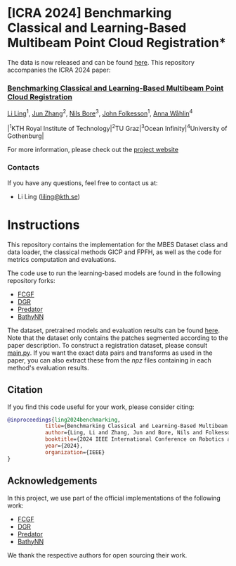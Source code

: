 # [ICRA 2024] Benchmarking Classical and Learning-Based Multibeam Point Cloud Registration*
The data is now released and can be found [here](https://kth-my.sharepoint.com/:u:/g/personal/torroba_ug_kth_se/EaNrC-Z23ChAkk5cOaYnNHIBPA7cyVxr5wcw7G2HAu8CBw?e=Cc1CFT).
This repository accompanies the ICRA 2024 paper:
### [Benchmarking Classical and Learning-Based Multibeam Point Cloud Registration](https://arxiv.org/pdf/2405.06279)
[Li Ling](https://www.kth.se/profile/liling)<sup>1</sup>, [Jun Zhang](https://www.tugraz.at/institute/icg/research/team-fraundorfer/people/jun-zhang)<sup>2</sup>, [Nils Bore](https://scholar.google.com/citations?user=wPea4DkAAAAJ&hl=en&oi=ao)<sup>3</sup>, [John Folkesson](https://www.kth.se/profile/johnf)<sup>1</sup>, [Anna Wåhlin](https://www.gu.se/en/about/find-staff/annawahlin)<sup>4</sup>

|<sup>1</sup>KTH Royal Institute of Technology|<sup>2</sup>TU Graz|<sup>3</sup>Ocean Infinity|<sup>4</sup>University of Gothenburg|

For more information, please check out the [project website](https://luxiya01.github.io/mbes-registration-project-page/)

### Contacts
If you have any questions, feel free to contact us at:
- Li Ling (liling@kth.se)

# Instructions
This repository contains the implementation for the MBES Dataset class and data loader, the classical methods GICP and FPFH, as well as the code for metrics computation and evaluations. 

The code use to run the learning-based models are found in the following repository forks:
- [FCGF](https://github.com/luxiya01/FCGF/tree/mbes_data)
- [DGR](https://github.com/luxiya01/DeepGlobalRegistration/tree/mbes_dataset)
- [Predator](https://github.com/luxiya01/OverlapPredator/tree/mbes_data)
- [BathyNN](https://github.com/luxiya01/bathy_nn_learning/tree/mbes-data)

The dataset, pretrained models and evaluation results can be found [here](https://kth-my.sharepoint.com/:f:/g/personal/liling_ug_kth_se/EpXHLtknBFVIpvBIdMcNSOMBu8SPQIOt7tUNeUvQwB-O8g?e=ORQwEn). Note that the dataset only contains the patches segmented according to the paper description. To construct a registration dataset, please consult [main.py](https://github.com/luxiya01/mbes-registration-data/blob/main/src/main.py). If you want the exact data pairs and transforms as used in the paper, you can also extract these from the _npz_ files containing in each method's evaluation results.

## Citation
If you find this code useful for your work, please consider citing:
```bibtex
@inproceedings{ling2024benchmarking,
            title={Benchmarking Classical and Learning-Based Multibeam Point Cloud Registration}, 
            author={Ling, Li and Zhang, Jun and Bore, Nils and Folkesson, John and Wåhlin, Anna},
            booktitle={2024 IEEE International Conference on Robotics and Automation (ICRA)},
            year={2024},
            organization={IEEE}
}
```

## Acknowledgements
In this project, we use part of the official implementations of the following work:
- [FCGF](https://github.com/chrischoy/FCGF)
- [DGR](https://github.com/chrischoy/DeepGlobalRegistration)
- [Predator](https://github.com/prs-eth/OverlapPredator)
- [BathyNN](https://github.com/tjr16/bathy_nn_learning)

We thank the respective authors for open sourcing their work.
